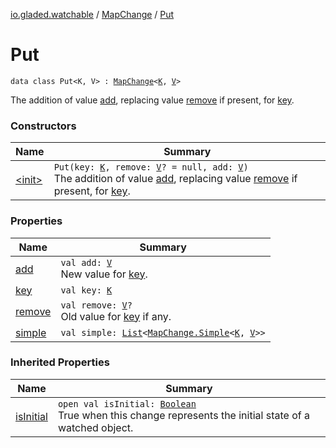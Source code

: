[io.gladed.watchable](../../index.md) / [MapChange](../index.md) / [Put](./index.md)

# Put

`data class Put<K, V> : `[`MapChange`](../index.md)`<`[`K`](index.md#K)`, `[`V`](index.md#V)`>`

The addition of value [add](add.md), replacing value [remove](remove.md) if present, for [key](key.md).

### Constructors

| Name | Summary |
|---|---|
| [&lt;init&gt;](-init-.md) | `Put(key: `[`K`](index.md#K)`, remove: `[`V`](index.md#V)`? = null, add: `[`V`](index.md#V)`)`<br>The addition of value [add](add.md), replacing value [remove](remove.md) if present, for [key](key.md). |

### Properties

| Name | Summary |
|---|---|
| [add](add.md) | `val add: `[`V`](index.md#V)<br>New value for [key](key.md). |
| [key](key.md) | `val key: `[`K`](index.md#K) |
| [remove](remove.md) | `val remove: `[`V`](index.md#V)`?`<br>Old value for [key](key.md) if any. |
| [simple](simple.md) | `val simple: `[`List`](https://kotlinlang.org/api/latest/jvm/stdlib/kotlin.collections/-list/index.html)`<`[`MapChange.Simple`](../-simple/index.md)`<`[`K`](index.md#K)`, `[`V`](index.md#V)`>>` |

### Inherited Properties

| Name | Summary |
|---|---|
| [isInitial](../is-initial.md) | `open val isInitial: `[`Boolean`](https://kotlinlang.org/api/latest/jvm/stdlib/kotlin/-boolean/index.html)<br>True when this change represents the initial state of a watched object. |
